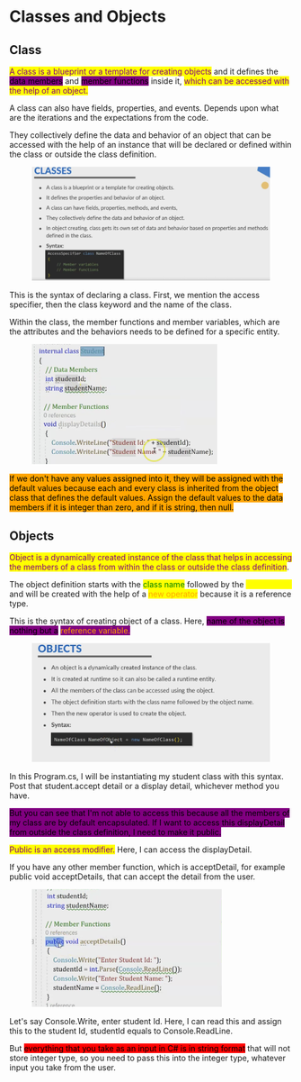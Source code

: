 # Classes and Objects

## Class

<mark style="color:purple;">A class is a blueprint or a template for creating objects</mark> and it defines the <mark style="background-color:purple;">data members</mark> and <mark style="background-color:purple;">member functions</mark> inside it, <mark style="color:purple;">which can be accessed with the help of an object.</mark>&#x20;

A class can also have fields, properties, and events. Depends upon what are the iterations and the expectations from the code.&#x20;

They collectively define the data and behavior of an object that can be accessed with the help of an instance that will be declared or defined within the class or outside the class definition.&#x20;

<figure><img src="../.gitbook/assets/image (33).png" alt=""><figcaption></figcaption></figure>

This is the syntax of declaring a class. First, we mention the access specifier, then the class keyword and the name of the class.&#x20;

Within the class, the member functions and member variables, which are the attributes and the behaviors needs to be defined for a specific entity.&#x20;

<figure><img src="../.gitbook/assets/image (35).png" alt=""><figcaption></figcaption></figure>

<mark style="background-color:orange;">If we don't have any values assigned into it, they will be assigned with the default values because each and every class is inherited from the object class that defines the default values. Assign the default values to the data members if it is integer than zero, and if it is string, then null.</mark>&#x20;

## Objects

<mark style="color:purple;">Object is a dynamically created instance of the class that helps in accessing the members of a class from within the class or outside the class definition</mark>.&#x20;

The object definition starts with the <mark style="color:green;">class name</mark> followed by the <mark style="color:yellow;">object name</mark> and will be created with the help of a <mark style="color:orange;">new operator</mark> because it is a reference type.&#x20;

This is the syntax of creating object of a class. Here, <mark style="background-color:purple;">name of the object is nothing but a</mark> <mark style="color:orange;background-color:purple;">reference variable.</mark>

<figure><img src="../.gitbook/assets/image (36).png" alt=""><figcaption></figcaption></figure>

In this Program.cs, I will be instantiating my student class with this syntax. Post that student.accept detail or a display detail, whichever method you have.&#x20;

<mark style="background-color:purple;">But you can see that I'm not able to access this because all the members of my class are by default encapsulated. If I want to access this displayDetail from outside the class definition, I need to make it public.</mark>&#x20;

<mark style="color:purple;">Public is an access modifier.</mark> Here, I can access the displayDetail.&#x20;

If you have any other member function, which is acceptDetail, for example public void acceptDetails, that can accept the detail from the user.&#x20;

<figure><img src="../.gitbook/assets/image (37).png" alt=""><figcaption></figcaption></figure>

Let's say Console.Write, enter student Id. Here, I can read this and assign this to the student Id, studentId equals to Console.ReadLine.&#x20;

But <mark style="background-color:red;">everything that you take as an input in C# is in string format</mark> that will not store integer type, so you need to pass this into the integer type, whatever input you take from the user.
